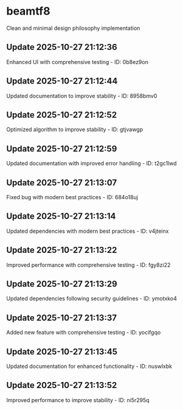 # beamtf8
Clean and minimal design philosophy implementation

## Update 2025-10-27 21:12:36
Enhanced UI with comprehensive testing - ID: 0b8ez9on


## Update 2025-10-27 21:12:44
Updated documentation to improve stability - ID: 8958bmv0


## Update 2025-10-27 21:12:52
Optimized algorithm to improve stability - ID: gtjvawgp


## Update 2025-10-27 21:12:59
Updated documentation with improved error handling - ID: t2gc1lwd


## Update 2025-10-27 21:13:07
Fixed bug with modern best practices - ID: 684o18uj


## Update 2025-10-27 21:13:14
Updated dependencies with modern best practices - ID: v4jteinx


## Update 2025-10-27 21:13:22
Improved performance with comprehensive testing - ID: fgy8zi22


## Update 2025-10-27 21:13:29
Updated dependencies following security guidelines - ID: ymotxko4


## Update 2025-10-27 21:13:37
Added new feature with comprehensive testing - ID: yocifgqo


## Update 2025-10-27 21:13:45
Updated documentation for enhanced functionality - ID: nuswlxbk


## Update 2025-10-27 21:13:52
Improved performance to improve stability - ID: ni5r295q


